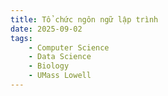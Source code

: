 ```yaml
---
title: Tổ chức ngôn ngữ lập trình
date: 2025-09-02
tags: 
    - Computer Science
    - Data Science
    - Biology
    - UMass Lowell
---
```


